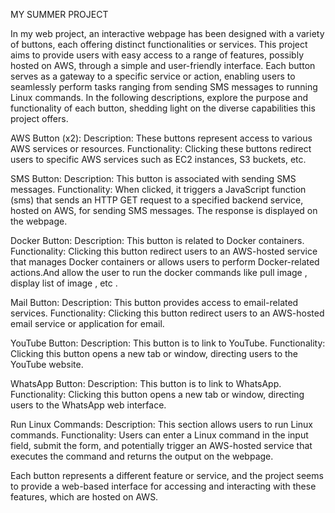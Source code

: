 MY SUMMER PROJECT

In my web project, an interactive webpage has been designed with a variety of buttons, each offering distinct functionalities or services. This project aims to provide users with easy access to a range of features, possibly hosted on AWS, through a simple and user-friendly interface. Each button serves as a gateway to a specific service or action, enabling users to seamlessly perform tasks ranging from sending SMS messages to running Linux commands. In the following descriptions,   explore the purpose and functionality of each button, shedding light on the diverse capabilities this project offers.

AWS Button (x2):
Description: These buttons  represent access to various AWS services or resources.
Functionality: Clicking these buttons  redirect users to specific AWS services such as EC2 instances, S3 buckets, etc.

SMS Button:
Description: This button is associated with sending SMS messages.
Functionality: When clicked, it triggers a JavaScript function (sms) that sends an HTTP GET request to a specified backend service,  hosted on AWS, for sending SMS messages. The response is displayed on the webpage.

Docker Button:
Description: This button  is related to Docker containers.
Functionality: Clicking this button  redirect users to an AWS-hosted service that manages Docker containers or allows users to perform Docker-related actions.And allow the user to run the docker commands like pull image , display list of image , etc .

Mail Button:
Description: This button  provides access to email-related services.
Functionality: Clicking this button  redirect users to an AWS-hosted email service or application for email. 

YouTube Button:
Description: This button is to link to YouTube.
Functionality: Clicking this button  opens a new tab or window, directing users to the YouTube website.

WhatsApp Button:
Description: This button is to link to WhatsApp.
Functionality: Clicking this button  opens a new tab or window, directing users to the WhatsApp web interface.

Run Linux Commands:
Description: This section allows users to run Linux commands.
Functionality: Users can enter a Linux command in the input field, submit the form, and potentially trigger an AWS-hosted service that executes the command and returns the output on the webpage.


Each button represents a different feature or service, and the project seems to provide a web-based interface for accessing and interacting with these features,  which are hosted on AWS.
